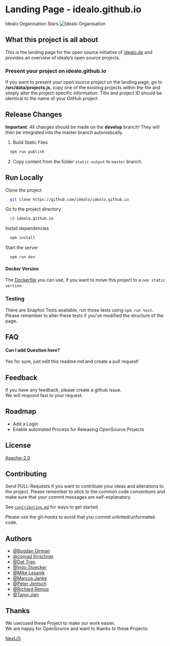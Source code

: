 # Landing Page - idealo.github.io

Idealo Organisation Stars ![Idealo Organisation](https://img.shields.io/github/stars/idealo?style=social)

## What this project is all about

This is the landing page for the open source initiative of [idealo.de](https://www.idealo.de/) and provides an overview of idealo’s open source projects.

### Present your project on idealo.github.io

If you want to present your open source project on the landing page, go to **/src/data/projects.js**, copy one of the existing projects within the file and simply alter the project-specific information. Title and project ID should be identical to the name of your GitHub project.

## Release Changes

**Important**: All changes should be made on the **develop** branch! They will then be integrated into the master branch automatically.

1. Build Static Files

```bash
  npm run publish
```

2. Copy content from the folder `static-output` to `master` branch.

## Run Locally

Clone the project

```bash
  git clone https://github.com/idealo/idealo.github.io
```

Go to the project directory

```bash
  cd idealo.github.io
```

Install dependencies

```bash
  npm install
```

Start the server

```bash
  npm run dev
```

#### Docker Version

The [Dockerfile](./Dockerfile) you can use, if you want to move this project to a `non static version`.

### Testing

There are Snaphot Tests available, run those tests using `npm run test`.
Please remember to alter these tests if you’ve modified the structure of the page.

## FAQ

#### Can I add Question here?

Yes for sure, just edit this readme.md and create a pull request!

## Feedback

If you have any feedback, please create a github issue.  
We will respond fast to your request.

## Roadmap

- Add a Login
- Enable automated Process for Releasing OpenSource Projects

## License

[Apache-2.0](https://choosealicense.com/licenses/apache-2.0/)

## Contributing

Send PULL-Requests if you want to contribute your ideas and alterations to the project. Please remember to stick to the common code conventions and make sure that your commit messages are self-explanatory.

See [`contributing.md`](./contributing.md) for ways to get started.

Please use the git-hooks to avoid that you commit unlinted/unformated code.

## Authors

- [@Bogdan Girman](https://github.com/bogdangi)
- [@conrad Kirschner](https://www.github.com/conradkirschner)
- [@Dat Tran](https://github.com/datitran)
- [@Ingo Stoecker](https://github.com/Kobe)
- [@Mike Lesanik](https://github.com/mlesniak)
- [@Marcus Janke](https://github.com/marcus-j)
- [@Peter Jentsch](https://github.com/pjentsch)
- [@Richard Remus](https://github.com/roechi)
- [@Tanuj Jian](https://github.com/tanujjain)

## Thanks

We use/used these Project to make our work easier.  
We are happy for OpenSource and want to thanks to these Projects:

[NextJS](https://github.com/vercel/next.js)
